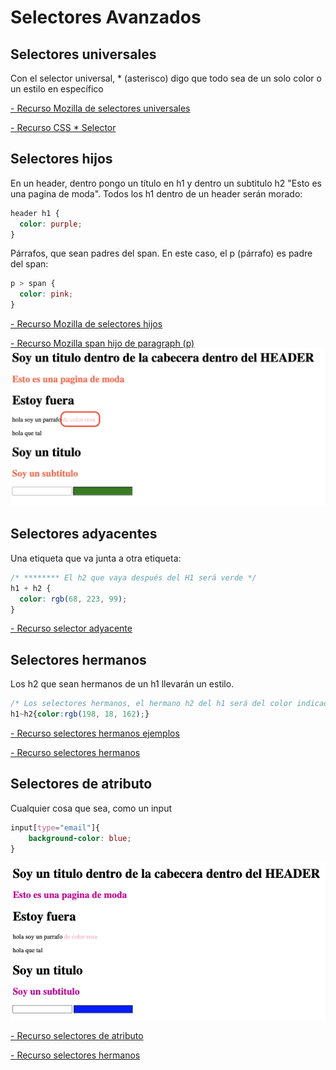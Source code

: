 # Selectores Avanzados

## Selectores universales<br/>

Con el selector universal, \* (asterisco) digo que todo sea de un solo color o un estilo en específico

<a href="https://developer.mozilla.org/en-US/docs/Web/CSS/Universal_selectors"> - Recurso Mozilla de selectores universales</a>

<a href="https://www.w3schools.com/cssref/sel_all.asp"> - Recurso CSS \* Selector</a>

## Selectores hijos<br/>

En un header, dentro pongo un título en h1 y dentro un subtitulo h2 "Esto es una pagina de moda". Todos los h1 dentro de un header serán morado:

```css
header h1 {
  color: purple;
}
```

Párrafos, que sean padres del span. En este caso, el p (párrafo) es padre del span:

```css
p > span {
  color: pink;
}
```

<a href="https://developer.mozilla.org/es/docs/Web/CSS/Child_combinator"> - Recurso Mozilla de selectores hijos</a>

<a href="https://developer.mozilla.org/en-US/docs/Web/HTML/Element/span"> - Recurso Mozilla span hijo de paragraph (p)</a>
![p papa span](./img/parrafo_papa_Span.png)

## Selectores adyacentes<br/>

Una etiqueta que va junta a otra etiqueta:

```css
/* ******** El h2 que vaya después del H1 será verde */
h1 + h2 {
  color: rgb(68, 223, 99);
}
```

<a href="https://developer.mozilla.org/en-US/docs/Web/CSS/Adjacent_sibling_combinatorr"> - Recurso selector adyacente</a>

## Selectores hermanos<br/>

Los h2 que sean hermanos de un h1 llevarán un estilo.

```CSS
/* Los selectores hermanos, el hermano h2 del h1 será del color indicado  */
h1~h2{color:rgb(198, 18, 162);}
```

<a href="https://filisantillan.com/bits/selector-de-hermanos-generales/"> - Recurso selectores hermanos ejemplos</a>

<a href="https://developer.mozilla.org/en-US/docs/Web/CSS/General_sibling_combinator"> - Recurso selectores hermanos</a>

## Selectores de atributo<br/>

Cualquier cosa que sea, como un input

```CSS
input[type="email"]{
    background-color: blue;
}
```

![input](./img/input.png)

<a href="https://developer.mozilla.org/en-US/docs/Web/CSS/Attribute_selectors"> - Recurso selectores de atributo</a>

<a href="https://developer.mozilla.org/en-US/docs/Web/CSS/General_sibling_combinator"> - Recurso selectores hermanos</a>

```

```
